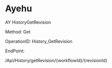 #     Ayehu


AY HistoryGetRevision

Method: Get

OperationID: History_GetRevision

EndPoint:

/Api/History/getRevision/{workflowId}/{revisionId}

